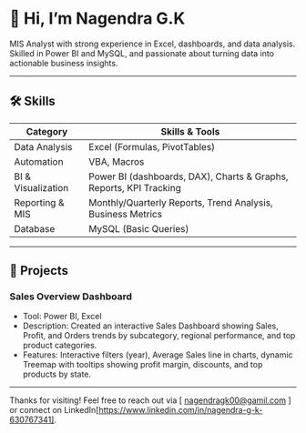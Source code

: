 # 👋 Hi, I’m Nagendra G.K  


MIS Analyst with strong experience in Excel, dashboards, and data analysis. Skilled in Power BI and MySQL, and passionate about turning data into actionable business insights.

---

## 🛠 Skills  

| Category | Skills & Tools |
|---|---|
| Data Analysis | Excel (Formulas, PivotTables) | Data Cleaning | Data Accuracy |
| Automation | VBA, Macros |
| BI & Visualization | Power BI (dashboards, DAX), Charts & Graphs, Reports, KPI Tracking |
| Reporting & MIS | Monthly/Quarterly Reports, Trend Analysis, Business Metrics |
| Database | MySQL (Basic Queries) |

---

## 📂 Projects  

### Sales Overview Dashboard  
- Tool: Power BI, Excel
- Description: Created an interactive Sales Dashboard showing Sales, Profit, and Orders trends by subcategory, regional performance, and top product categories. 
- Features: Interactive filters (year), Average Sales line in charts, dynamic Treemap with tooltips showing profit margin, discounts, and top products by state.  

---

Thanks for visiting! Feel free to reach out via [ nagendragk00@gamil.com ] or connect on LinkedIn[https://www.linkedin.com/in/nagendra-g-k-630767341].
